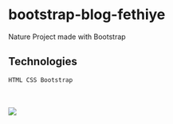 # bootstrap-blog-fethiye

Nature Project made with Bootstrap

## Technologies

````
HTML CSS Bootstrap
````
<br>
<br>

<img src="/images/screen.gif">


